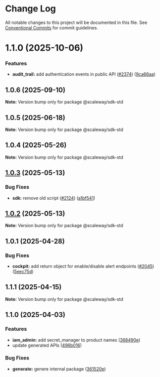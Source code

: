 # Change Log

All notable changes to this project will be documented in this file.
See [Conventional Commits](https://conventionalcommits.org) for commit guidelines.

# 1.1.0 (2025-10-06)

### Features

- **audit_trail:** add authentication events in public API ([#2374](https://github.com/scaleway/scaleway-sdk-js/issues/2374)) ([9ca66aa](https://github.com/scaleway/scaleway-sdk-js/commit/9ca66aa435e2bdfdd8e1dffd78a90e44d140a343))

## 1.0.6 (2025-09-10)

**Note:** Version bump only for package @scaleway/sdk-std

## 1.0.5 (2025-06-18)

**Note:** Version bump only for package @scaleway/sdk-std

## 1.0.4 (2025-05-26)

**Note:** Version bump only for package @scaleway/sdk-std

## [1.0.3](https://github.com/scaleway/scaleway-sdk-js/compare/@scaleway/sdk-std@1.0.2...@scaleway/sdk-std@1.0.3) (2025-05-13)

### Bug Fixes

- **sdk:** remove old script ([#2124](https://github.com/scaleway/scaleway-sdk-js/issues/2124)) ([a1bf541](https://github.com/scaleway/scaleway-sdk-js/commit/a1bf54103bd49bf6bb25b9bb6a1d2de38ae312c8))

## [1.0.2](https://github.com/scaleway/scaleway-sdk-js/compare/@scaleway/sdk-std@1.0.1...@scaleway/sdk-std@1.0.2) (2025-05-13)

**Note:** Version bump only for package @scaleway/sdk-std

## 1.0.1 (2025-04-28)

### Bug Fixes

- **cockpit:** add return object for enable/disable alert endpoints ([#2045](https://github.com/scaleway/scaleway-sdk-js/issues/2045)) ([5eec75d](https://github.com/scaleway/scaleway-sdk-js/commit/5eec75d798fcfddb9e6264b85c90798779eb231e))

## 1.1.1 (2025-04-15)

**Note:** Version bump only for package @scaleway/sdk-std

## 1.1.0 (2025-04-03)

### Features

- **iam_admin:** add secret_manager to product names ([368490e](https://gitlab.infra.online.net/protobuf/scaleway-sdk-js-unlisted/commit/368490e587e68669df0da106b136cc9a3e038d42))
- update generated APIs ([496b016](https://gitlab.infra.online.net/protobuf/scaleway-sdk-js-unlisted/commit/496b016167ff4e780ad1079b9d9d8bc34fd717c8))

### Bug Fixes

- **generate:** genere internal package ([361520e](https://gitlab.infra.online.net/protobuf/scaleway-sdk-js-unlisted/commit/361520e5e3c112f13d262127ae0e9767c1050474))
